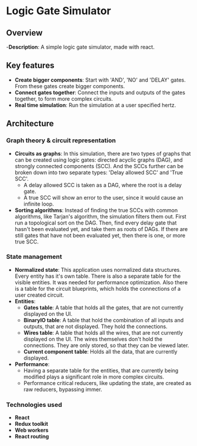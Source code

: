 # Logic Gate Simulator
## Overview
-**Description**: A simple logic gate simulator, made with react.

## Key features
- **Create bigger components**: Start with 'AND', 'NO' and 'DELAY' gates. From these gates create bigger components.
- **Connect gates together**: Connect the inputs and outputs of the gates together, to form more complex circuits.
- **Real time simulation**: Run the simulation at a user specified hertz.

## Architecture

### Graph theory & circuit representation
- **Circuits as graphs**: In this simulation, there are two types of graphs that can be created using logic gates: directed acyclic graphs (DAG), and strongly connected components (SCC).
  And the SCCs further can be broken down into two separate types: 'Delay allowed SCC' and 'True SCC'.
  - A delay allowed SCC is taken as a DAG, where the root is a delay gate.
  - A true SCC will show an error to the user, since it would cause an infinite loop.
- **Sorting algorithms**: Instead of finding the true SCCs with common algorithms, like Tarjan's algorithm, the simulation filters them out. First run a topological sort on the DAG. Then, find every delay gate that hasn't been evaluated yet, and take them as roots of DAGs. If there are still gates that have not been evaluated yet, then there is one, or more true SCC.
### State management
- **Normalized state**: This application uses normalized data structures. Every entity has it's own table. There is also a separate table for the visible entities. It was needed for performance optimization. Also there is a table for the circuit blueprints, which holds the connections of a user created circuit. 
- **Entities**:
  - **Gates table**: A table that holds all the gates, that are not currently displayed on the UI.
  - **BinaryIO table**: A table that hold the combination of all inputs and outputs, that are not displayed. They hold the connections.
  - **Wires table**: A table that holds all the wires, that are not currently displayed on the UI. The wires themselves don't hold the connections. They are only stored, so that they can be viewed later.
  - **Current component table**: Holds all the data, that are currently displayed.
- **Performance**:
  - Having a separate table for the entities, that are currently being modified plays a significant role in more complex circuits.
  - Performance critical reducers, like updating the state, are created as raw reducers, bypassing immer.
 
### Technologies used
- **React**
- **Redux toolkit**
- **Web workers**
- **React routing**
